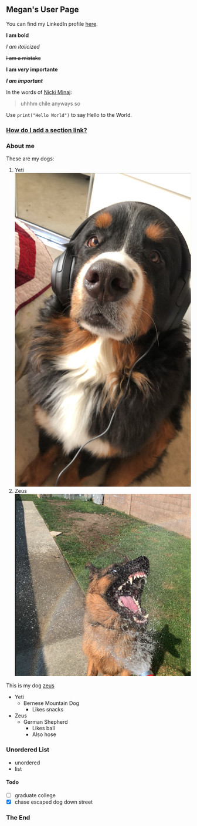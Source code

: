 ## Megan's User Page

You can find my LinkedIn profile [here](linkedin.com/in/megan-choi-6922181a1).

**I am bold**

*I am italicized*

~~I am a mistake~~

**I am _very_ importante**

***I am important***

In the words of [Nicki Minaj](https://www.youtube.com/watch?v=CrPUvC7q6AY):
> uhhhm chile anyways so

Use `print("Hello World")` to say Hello to the World.

### [How do I add a section link?](https://docs.github.com/en/free-pro-team@latest/github/writing-on-github/basic-writing-and-formatting-syntax)

### About me
These are my dogs:
1. Yeti
![](IMG_5529.JPG)
2. Zeus
![](zeus.PNG)

This is my dog [zeus](/zeus.png)

- Yeti
   - Bernese Mountain Dog
     - Likes snacks
- Zeus
  - German Shepherd 
    - Likes ball
    - Also hose

### Unordered List
- unordered
- list

#### Todo
- [ ] graduate college
- [x] chase escaped dog down street

### The End
